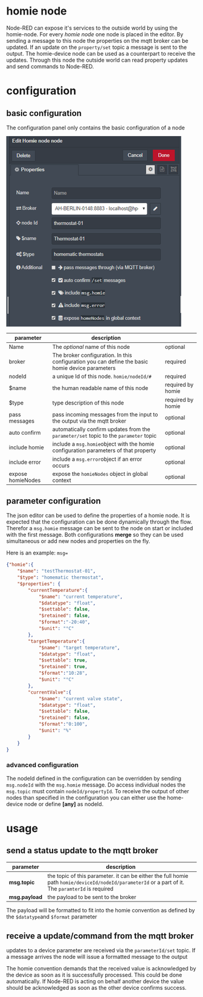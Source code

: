 # homie node
Node-RED can expose it's services to the outside world by using the homie-node. For every *homie node* one node is placed in the editor. By sending a message to this node the properties on the mqtt broker can be updated. If an update on the `property/set` topic a message is sent to the output.
The homie-device node can be used as a counterpart to receive the updates. Through this node the outside world can read property updates and send commands to Node-RED.

# configuration
## basic configuration
The configuration panel only contains the basic configuration of a node

![homie-node-config](./screenshots/homie-node-config.png)

parameter | description | &nbsp;
----------|-------------|-------
Name | The *optional* name of this node | optional
broker | The broker configuration. In this configuration you can define the basic homie device parameters | required
nodeId | a unique Id of this node. `homie/nodeId/#` | required
$name | the human readable name of this node | required by homie
$type | type description of this node | required by homie
pass messages | pass incoming messages from the input to the output via the mqtt broker | optional
auto confirm | automatically confirm updates from the `parameter/set` topic to the `parameter` topic | optional
include homie | include a `msg.homie`object with the homie configuration parameters of that property | optional
include error | include a `msg.error`object if an error occurs | optional
expose homieNodes | expose the `homieNodes` object in global context | optional

## parameter configuration

The json editor can be used to define the properties of a homie node. 
It is expected that the configuration can be done dynamically through the flow. Therefor a `msg.homie` message can be sent to the node on start or included with the first message. Both configurations **merge** so they can be used simultaneous or add new nodes and properties on the fly.

Here is an example: `msg=`
```json
{"homie":{
    "$name": "testThermostat-01",
    "$type": "homematic thermostat",
    "$properties": {
        "currentTemperature":{
            "$name": "current temperature",
            "$datatype": "float",
            "$settable": false,
            "$retained": false,
            "$format":"-20:40",
            "$unit": "°C"
        },
        "targetTemperature":{
            "$name": "target temperature",
            "$datatype": "float",
            "$settable": true,
            "$retained": true,
            "$format":"10:28",
            "$unit": "°C"
        },
        "currentValve":{
            "$name": "current valve state",
            "$datatype": "float",
            "$settable": false,
            "$retained": false,
            "$format":"0:100",
            "$unit": "%"
        }
    }
}
```
### advanced configuration
The nodeId defined in the configuration can be overridden by sending `msg.nodeId` with the `msg.homie` message. Do access individual nodes the `msg.topic` must contain `nodeId/propertyId`. To receive the output of other nodes than specified in the configuration you can either use the home-device node or define **[any]** as nodeId.

# usage

## send a status update to the mqtt broker

parameter | description
--------- | -----------
**msg.topic** | the topic of this parameter. it can be either the full homie path `homie/deviceId/nodeId/parameterId` or a part of it. The `paramterId` is required
**msg.payload** | the payload to be sent to the broker

The payload will be formatted to fit into the homie convention as defined by the `$datatype`and `$format` parameter

## receive a update/command from the mqtt broker

updates to a device parameter are received via the `parameterId/set` topic. If a message arrives the node will issue a formatted message to the output

The homie convention demands that the received value is acknowledged by the device as soon as it is successfully processed. This could be done automatically. If Node-RED is acting on behalf another device the value should be acknowledged as soon as the other device confirms success.


